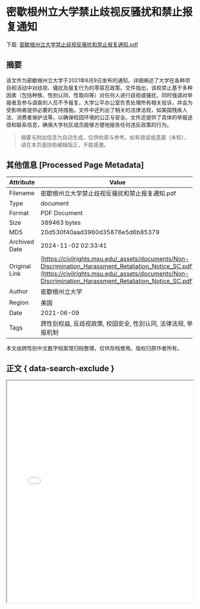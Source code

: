 # 密歇根州立大学禁止歧视反骚扰和禁止报复通知

<!-- tcd_download_link -->
下载: <a href="../密歇根州立大学禁止歧视反骚扰和禁止报复通知.pdf" download>密歇根州立大学禁止歧视反骚扰和禁止报复通知.pdf</a>
<!-- tcd_download_link_end -->

## 摘要

<!-- tcd_abstract -->
该文件为密歇根州立大学于2021年6月9日发布的通知，详细阐述了大学在各种项目和活动中对歧视、骚扰及报复行为的零容忍政策。文件指出，该校禁止基于多种因素（包括种族、性别认同、性取向等）对任何人进行歧视或骚扰，同时强调对举报者及参与调查的人员不予报复。大学公平办公室负责处理所有相关投诉，并会为受影响者提供必要的支持措施。文件中还列出了相关的法律法规，如美国残疾人法、消费者保护法等，以确保校园环境的公正与安全。文件还提供了具体的举报途径和联系信息，确保大学社区成员能够方便地报告任何违反政策的行为。

<!-- tcd_abstract_end -->

> 摘要与附加信息为自动生成，仅供检索与参考。如有错误或遗漏（未知），请在本页面协助编辑指正，不胜感激。

## 其他信息 [Processed Page Metadata]

| Attribute       | Value                                  |
|-----------------|----------------------------------------|
| Filename        | 密歇根州立大学禁止歧视反骚扰和禁止报复通知.pdf                             |
| Type            | document                                 |
| Format          | PDF Document                               |
| Size            | 389463 bytes                           |
| MD5             | 20d530f40aad3960d35876e5d6b85379                                  |
| Archived Date   | 2024-11-02 02:33:41                             |
| Original Link   | [https://civilrights.msu.edu/_assets/documents/Non-Discrimination_Harassment_Retaliation_Notice_SC.pdf](https://civilrights.msu.edu/_assets/documents/Non-Discrimination_Harassment_Retaliation_Notice_SC.pdf)                         |
| Author          | 密歇根州立大学                               |
| Region          | 美国                               |
| Date            | 2021-06-09                                 |
| Tags            | 跨性别权益, 反歧视政策, 校园安全, 性别认同, 法律法规, 举报机制                                 |

本文由跨性别中文数字档案馆归档整理，仅供存档使用。版权归原作者所有。


## 正文 { data-search-exclude }

<!-- tcd_main_text -->
<iframe src="../密歇根州立大学禁止歧视反骚扰和禁止报复通知.pdf" width="100%" height="600px">
    <p>无法显示PDF，请下载查看。</p>
</iframe>
<!-- tcd_main_text_end -->

